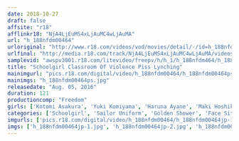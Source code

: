 ```yaml
---
date: 2018-10-27
draft: false
affsite: "r18"
afflinkr18: "NjA4LjEuMS4xLjAuMC4wLjAuMA"
url: "h_188nfdm00464"
urloriginal: "http://www.r18.com/videos/vod/movies/detail/-/id=h_188nfdm00464"
urlfinal: "http://media.r18.com/track/NjA4LjEuMS4xLjAuMC4wLjAuMA/videos/vod/movies/detail/-/id=h_188nfdm00464"
samplevid: "awspv3001.r18.com/litevideo/freepv/h/h_1/h_188nfdm464/h_188nfdm464_dmb_w.mp4"
title: "Schoolgirl Classroom Of Violence Piss Lynching"
mainimgurl: "pics.r18.com/digital/video/h_188nfdm00464/h_188nfdm00464ps.jpg"
mainimgs: "h_188nfdm00464ps.jpg"
releasedate: "Aug. 05, 2016"
duration: 121
productioncomp: "Freedom"
girls: ['Kotomi Asakura', 'Yuki Komiyama', 'Haruna Ayane', 'Maki Hoshikawa', 'Niko Ayuna', 'Miori Hasegawa']
categories: ['Schoolgirl', 'Sailor Uniform', 'Golden Shower', 'Face Sitting', 'Masochist Man', 'Hi-Def']
imgurls: ['pics.r18.com/digital/video/h_188nfdm00464/h_188nfdm00464jp-1.jpg', 'pics.r18.com/digital/video/h_188nfdm00464/h_188nfdm00464jp-2.jpg', 'pics.r18.com/digital/video/h_188nfdm00464/h_188nfdm00464jp-3.jpg', 'pics.r18.com/digital/video/h_188nfdm00464/h_188nfdm00464jp-4.jpg', 'pics.r18.com/digital/video/h_188nfdm00464/h_188nfdm00464jp-5.jpg', 'pics.r18.com/digital/video/h_188nfdm00464/h_188nfdm00464jp-6.jpg', 'pics.r18.com/digital/video/h_188nfdm00464/h_188nfdm00464jp-7.jpg', 'pics.r18.com/digital/video/h_188nfdm00464/h_188nfdm00464jp-8.jpg', 'pics.r18.com/digital/video/h_188nfdm00464/h_188nfdm00464jp-9.jpg', 'pics.r18.com/digital/video/h_188nfdm00464/h_188nfdm00464jp-10.jpg', 'pics.r18.com/digital/video/h_188nfdm00464/h_188nfdm00464jp-11.jpg', 'pics.r18.com/digital/video/h_188nfdm00464/h_188nfdm00464jp-12.jpg', 'pics.r18.com/digital/video/h_188nfdm00464/h_188nfdm00464jp-13.jpg', 'pics.r18.com/digital/video/h_188nfdm00464/h_188nfdm00464jp-14.jpg', 'pics.r18.com/digital/video/h_188nfdm00464/h_188nfdm00464jp-15.jpg', 'pics.r18.com/digital/video/h_188nfdm00464/h_188nfdm00464jp-16.jpg', 'pics.r18.com/digital/video/h_188nfdm00464/h_188nfdm00464jp-17.jpg', 'pics.r18.com/digital/video/h_188nfdm00464/h_188nfdm00464jp-18.jpg', 'pics.r18.com/digital/video/h_188nfdm00464/h_188nfdm00464jp-19.jpg', 'pics.r18.com/digital/video/h_188nfdm00464/h_188nfdm00464jp-20.jpg']
imgs: ['h_188nfdm00464jp-1.jpg', 'h_188nfdm00464jp-2.jpg', 'h_188nfdm00464jp-3.jpg', 'h_188nfdm00464jp-4.jpg', 'h_188nfdm00464jp-5.jpg', 'h_188nfdm00464jp-6.jpg', 'h_188nfdm00464jp-7.jpg', 'h_188nfdm00464jp-8.jpg', 'h_188nfdm00464jp-9.jpg', 'h_188nfdm00464jp-10.jpg', 'h_188nfdm00464jp-11.jpg', 'h_188nfdm00464jp-12.jpg', 'h_188nfdm00464jp-13.jpg', 'h_188nfdm00464jp-14.jpg', 'h_188nfdm00464jp-15.jpg', 'h_188nfdm00464jp-16.jpg', 'h_188nfdm00464jp-17.jpg', 'h_188nfdm00464jp-18.jpg', 'h_188nfdm00464jp-19.jpg', 'h_188nfdm00464jp-20.jpg']
---
```

